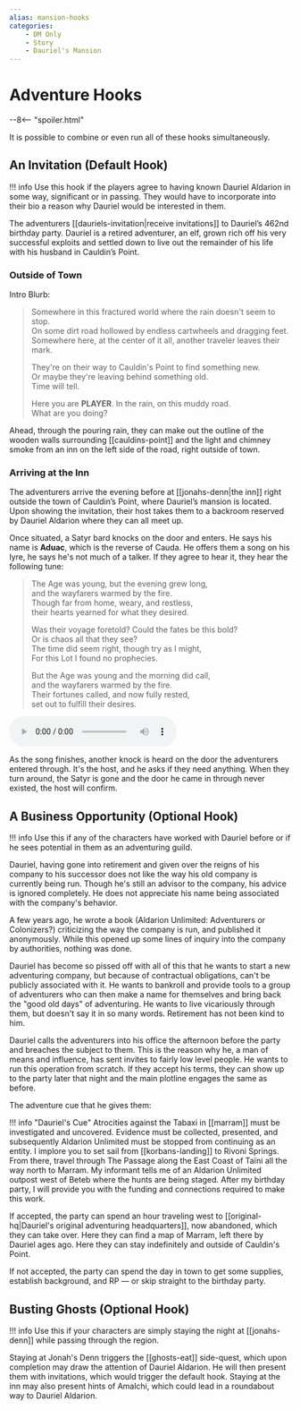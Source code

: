 ```yaml
---
alias: mansion-hooks
categories:
    - DM Only
    - Story
    - Dauriel's Mansion
---
```

# Adventure Hooks

--8<-- "spoiler.html"

It is possible to combine or even run all of these hooks simultaneously.

## An Invitation (Default Hook)

!!! info
    Use this hook if the players agree to having known Dauriel Aldarion in some way, significant or in passing. They would have to incorporate into their bio a reason why Dauriel would be interested in them.

The adventurers [[dauriels-invitation|receive invitations]] to Dauriel’s 462nd birthday party. Dauriel is a retired adventurer, an elf, grown rich off his very successful exploits and settled down to live out the remainder of his life with his husband in Cauldin’s Point.

### Outside of Town

Intro Blurb:

> Somewhere in this fractured world where the rain doesn't seem to stop.  
> On some dirt road hollowed by endless cartwheels and dragging feet.  
> Somewhere here, at the center of it all, another traveler leaves their mark.  
>
> They're on their way to Cauldin's Point to find something new.  
> Or maybe they're leaving behind something old.  
> Time will tell.  
>
> Here you are **PLAYER**. In the rain, on this muddy road.  
> What are you doing?

Ahead, through the pouring rain, they can make out the outline of the wooden walls surrounding [[cauldins-point]] and the light and chimney smoke from an inn on the left side of the road, right outside of town.

### Arriving at the Inn

The adventurers arrive the evening before at [[jonahs-denn|the inn]] right outside the town of Cauldin’s Point, where Dauriel’s mansion is located. Upon showing the invitation, their host takes them to a backroom reserved by Dauriel Aldarion where they can all meet up.

Once situated, a Satyr bard knocks on the door and enters. He says his name is **Aduac**, which is the reverse of Cauda. He offers them a song on his lyre, he says he's not much of a talker. If they agree to hear it, they hear the following tune:

> The Age was young, but the evening grew long,  
> and the wayfarers warmed by the fire.  
> Though far from home, weary, and restless,  
> their hearts yearned for what they desired.  
>
> Was their voyage foretold? Could the fates be this bold?  
> Or is chaos all that they see?  
> The time did seem right, though try as I might,  
> For this Lot I found no prophecies.
>
> But the Age was young and the morning did call,  
> and the wayfarers warmed by the fire.  
> Their fortunes called, and now fully rested,  
> set out to fulfill their desires.

<audio
    controls
    src="/assets/audio/Cauda at Jonah's Denn.flac">
    Your browser does not support the <code>audio</code> element.
</audio>

As the song finishes, another knock is heard on the door the adventurers entered through. It's the host, and he asks if they need anything. When they turn around, the Satyr is gone and the door he came in through never existed, the host will confirm.

## A Business Opportunity (Optional Hook)

!!! info
    Use this if any of the characters have worked with Dauriel before or if he sees potential in them as an adventuring guild.

Dauriel, having gone into retirement and given over the reigns of his company to his successor does not like the way his old company is currently being run. Though he's still an advisor to the company, his advice is ignored completely. He does not appreciate his name being associated with the company's behavior.

A few years ago, he wrote a book (Aldarion Unlimited: Adventurers or Colonizers?) criticizing the way the company is run, and published it anonymously. While this opened up some lines of inquiry into the company by authorities, nothing was done.

Dauriel has become so pissed off with all of this that he wants to start a new adventuring company, but because of contractual obligations, can't be publicly associated with it. He wants to bankroll and provide tools to a group of adventurers who can then make a name for themselves and bring back the "good old days" of adventuring. He wants to live vicariously through them, but doesn't say it in so many words. Retirement has not been kind to him.

Dauriel calls the adventurers into his office the afternoon before the party and breaches the subject to them. This is the reason why he, a man of means and influence, has sent invites to fairly low level people. He wants to run this operation from scratch. If they accept his terms, they can show up to the party later that night and the main plotline engages the same as before.

The adventure cue that he gives them:

!!! info "Dauriel's Cue"
    Atrocities against the Tabaxi in [[marram]] must be investigated and uncovered. Evidence must be collected, presented, and subsequently Aldarion Unlimited must be stopped from continuing as an entity. I implore you to set sail from [[korbans-landing]] to Rivoni Springs. From there, travel through The Passage along the East Coast of Taïni all the way north to Marram. My informant tells me of an Aldarion Unlimited outpost west of Beteb where the hunts are being staged. After my birthday party, I will provide you with the funding and connections required to make this work.

If accepted, the party can spend an hour traveling west to [[original-hq|Dauriel's original adventuring headquarters]], now abandoned, which they can take over. Here they can find a map of Marram, left there by Dauriel ages ago. Here they can stay indefinitely and outside of Cauldin's Point.

If not accepted, the party can spend the day in town to get some supplies, establish background, and RP — or skip straight to the birthday party.

## Busting Ghosts (Optional Hook)

!!! info
    Use this if your characters are simply staying the night at [[jonahs-denn]] while passing through the region.

Staying at Jonah's Denn triggers the [[ghosts-eat]] side-quest, which upon completion may draw the attention of Dauriel Aldarion. He will then present them with invitations, which would trigger the default hook. Staying at the inn may also present hints of Amalchi, which could lead in a roundabout way to Dauriel Aldarion.
